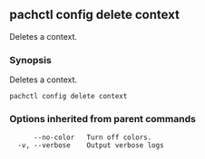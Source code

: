 ## pachctl config delete context

Deletes a context.

### Synopsis


Deletes a context.

```
pachctl config delete context
```

### Options inherited from parent commands

```
      --no-color   Turn off colors.
  -v, --verbose    Output verbose logs
```

